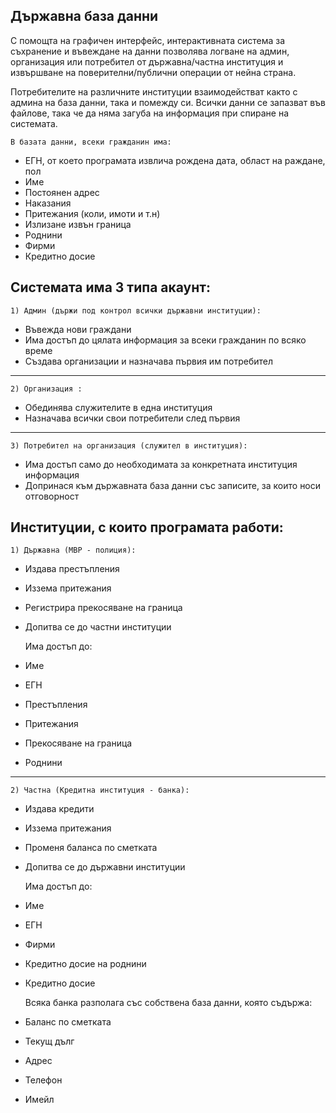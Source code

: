 Държавна база данни
--------------------

С помощта на графичен интерфейс, интерактивната система за съхранение и въвеждане на данни позволява логване на админ, организация или потребител от държавна/частна институция и извършване на поверителни/публични операции от нейна страна.

Потребителите на различните институции взаимодействат както с админа на база данни, така и помежду си. Всички данни се запазват във файлове, така че да няма загуба на информация при спиране на системата.

    В базата данни, всеки гражданин има:
- ЕГН, от което програмата извлича рождена дата, област на раждане, пол
- Име
- Постоянен адрес
- Наказания
- Притежания (коли, имоти и т.н)
- Излизане извън граница
- Роднини
- Фирми
- Кредитно досие

Системата има 3 типа акаунт:
--------------------

    1) Админ (държи под контрол всички държавни институции):
- Въвежда нови граждани
- Има достъп до цялата информация за всеки гражданин по всяко време
- Създава организации и назначава първия им потребител

--------------------
    2) Организация :
- Обединява служителите в една институция
- Назначава всички свои потребители след първия

--------------------
    3) Потребител на организация (служител в институция):
- Има достъп само до необходимата за конкретната институция информация
- Допринася към държавната база данни със записите, за които носи отговорност

Институции, с които програмата работи:   
--------------------

	1) Държавна (МВР - полиция):
- Издава престъпления
- Иззема притежания
- Регистрира прекосяване на граница
- Допитва се до частни институции

    Има достъп до:
- Име
- ЕГН
- Престъпления
- Притежания
- Прекосяване на граница
- Роднини

--------------------
    2) Частна (Кредитна институция - банка):
- Издава кредити
- Иззема притежания
- Променя баланса по сметката
- Допитва се до държавни институции

    Има достъп до:
- Име
- ЕГН
- Фирми
- Кредитно досие на роднини
- Кредитно досие

    Всяка банка разполага със собствена база данни, която съдържа:   
- Баланс по сметката
- Текущ дълг
- Адрес
- Телефон
- Имейл

